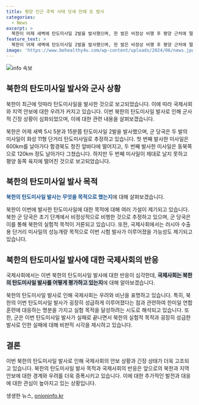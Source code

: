 ```yaml
---
title: 평양 인근 추락 사태 닷새 만에 또 발사
categories:
  - News
excerpt: >
  북한이 어제 새벽에 탄도미사일 2발을 발사했으며, 한 발은 비정상 비행 후 평양 근처에 떨어진 것으로 추정됩니다. 군은 미사일이 황해남도 장연 일대에서 발사되었으며, 첫 번째 미사일은 함경북도 청진 앞바다에, 두 번째는 동북쪽으로 120km 정도 날아가는 데 그쳤다고 발표했습니다. 군 당국은 이들을 화성 11형 단거리 탄도미사일로 추정하고 있으나 신규 미사일 가능성도 배제하지는 않고 있습니다. 이번 발사는 한미일 연합훈련에 대응한 실험으로 해석되고 있으며, 러시아 수출용 단거리 미사일의 성능개량 목적일 가능성도 제기되고 있습니다. (출처: 연합뉴스)
feature_text: >
  북한이 어제 새벽에 탄도미사일 2발을 발사했으며, 한 발은 비정상 비행 후 평양 근처에 떨어진 것으로 추정됩니다. 군은 미사일이 황해남도 장연 일대에서 발사되었으며, 첫 번째 미사일은 함경북도 청진 앞바다에, 두 번째는 동북쪽으로 120km 정도 날아가는 데 그쳤다고 발표했습니다. 군 당국은 이들을 화성 11형 단거리 탄도미사일로 추정하고 있으나 신규 미사일 가능성도 배제하지는 않고 있습니다. 이번 발사는 한미일 연합훈련에 대응한 실험으로 해석되고 있으며, 러시아 수출용 단거리 미사일의 성능개량 목적일 가능성도 제기되고 있습니다. (출처: 연합뉴스)
image: 'https://www.behealthy4u.com/wp-content/uploads/2024/06/news.jpg'
---
```


<p><img src="https://www.behealthy4u.com/wp-content/uploads/2024/06/news.jpg" alt="info 속보" /></p>

<h2 data-ke-size="size26">북한의 탄도미사일 발사와 군사 상황</h2>

<p>북한이 최근에 잇따라 탄도미사일을 발사한 것으로 보고되었습니다. 이에 따라 국제사회와 지역 안보에 대한 우려가 커지고 있습니다. 이번 북한의 탄도미사일 발사로 인해 군사적 긴장 상황이 심화되었으며, 이에 대한 관련 내용을 살펴보겠습니다.</p>

<p data-ke-size="size16">북한은 어제 새벽 5시 5분과 15분쯤 탄도미사일 2발을 발사했으며, 군 당국은 두 발의 미사일이 화성 11형 단거리 탄도미사일로 추정하고 있습니다. 첫 번째 발사한 미사일은 600km를 날아가다 함경북도 청진 앞바다에 떨어지고, 두 번째 발사한 미사일은 동북쪽으로 120km 정도 날아가다 그쳤습니다. 하지만 두 번째 미사일이 제대로 날지 못하고 평양 동쪽 육지에 떨어진 것으로 보고되었습니다.</p>

<h2 data-ke-size="size26">북한의 탄도미사일 발사 목적</h2>

<p><b><span style="color: #1a5490;">북한의 탄도미사일 발사는 무엇을 목적으로 했는지</b><span>에 대해 살펴보겠습니다.</span></p>

<p>북한이 이번에 발사한 탄도미사일에 대한 목적에 대해 여러 가설이 제기되고 있습니다. 북한 군 당국은 초기 단계에서 비정상적으로 비행한 것으로 추정하고 있으며, 군 당국은 이를 통해 북한의 실험적 목적이 거론되고 있습니다. 또한, 국제사회에서는 러시아 수출용 단거리 미사일의 성능개량 목적으로 이번 시험 발사가 이루어졌을 가능성도 제기되고 있습니다.</p>

<h2 data-ke-size="size26">북한의 탄도미사일 발사에 대한 국제사회의 반응</h2>

<p>국제사회에서는 이번 북한의 탄도미사일 발사에 대한 반응이 심각한데, <b><span style="background-color: #21538527;">국제사회는 북한의 탄도미사일 발사를 어떻게 평가하고 있는지</b><span>에 대해 알아보겠습니다.</span></p>

<p>북한의 탄도미사일 발사로 인해 국제사회는 우려와 비난을 표명하고 있습니다. 특히, 북한의 이번 탄도미사일 발사가 굉장히 성급하게 이루어졌다는 점과 관련하여 한미일 연합훈련에 대응하는 명분을 가지고 실험 목적을 달성하려는 시도로 해석되고 있습니다. 또한, 군은 이번 탄도미사일 발사가 실패로 끝나면서 북한의 실험적 목적과 굉장히 성급한 발사로 인한 실패에 대해 비판적 시각을 제시하고 있습니다.</p>

<h2 data-ke-size="size26">결론</h2>

<p>이번 북한의 탄도미사일 발사로 인해 국제사회의 안보 상황과 긴장 상태가 더욱 고조되고 있습니다. 북한의 탄도미사일 발사 목적과 국제사회의 반응은 앞으로의 북한과 지역 안보에 대한 경계와 우려를 더욱 증폭시키고 있습니다. 이에 대한 추가적인 발전과 대응에 대한 관심이 높아지고 있는 상황입니다.</p>
생생한 뉴스, <a href="https://onioninfo.kr" rel="dofollow">onioninfo.kr</a>


